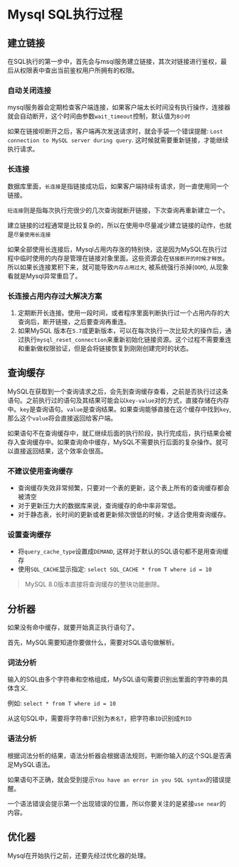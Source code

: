 # Mysql SQL执行过程

## 建立链接

在SQL执行的第一步中，首先会与msql服务建立链接，其次对链接进行鉴权，最后从权限表中查出当前鉴权用户所拥有的权限。



### 自动关闭连接

mysql服务器会定期检查客户端连接，如果客户端太长时间没有执行操作，连接器就会自动断开，这个时间由参数`wait_timeout`控制，默认值为`8小时`



如果在链接呗断开之后，客户端再次发送请求时，就会手袋一个错误提醒: `Lost connection to MySQL server during query`. 这时候就需要重新链接，才能继续执行请求。

### 长连接

数据库里面，`长连接`是指链接成功后，如果客户端持续有请求，则一直使用同一个链接。

`短连接`则是指每次执行完很少的几次查询就断开链接，下次查询再重新建立一个。

建立链接的过程通常是比较复杂的，所以在使用中尽量减少建立链接的动作，也就是`尽量使用长连接`

如果全部使用长连接后，Mysql占用内存涨的特别快，这是因为MySQL在执行过程中临时使用的内存是管理在链接对象里面。这些资源会在`链接断开的时候才释放`。所以如果长连接累积下来，就可能导致`内存占用过大`, 被系统强行杀掉(`OOM`), 从现象看就是Mysql异常重启了。



### 长连接占用内存过大解决方案

1. 定期断开长连接。使用一段时间，或者程序里面判断执行过一个占用内存的大查询后，断开链接，之后要查询再重连。
2. 如果MySQL 版本在`5.7`或更新版本，可以在每次执行一次比较大的操作后，通过执行`mysql_reset_connection`来重新初始化链接资源。这个过程不需要重连和重新做权限验证，但是会将链接恢复到刚刚创建完时的状态。

## 查询缓存

MySQL在获取到一个查询请求之后，会先到查询缓存查看，之前是否执行过这条语句。之前执行过的语句及其结果可能会以`key-value`对的方式，直接存储在内存中。`key`是查询语句。`value`是查询结果。如果查询能够直接在这个缓存中找到`key`, 那么这个`value`将会直接返回给客户端。

如果语句不在查询缓存中，就汇继续后面的执行阶段，执行完成后，执行结果会被存入查询缓存中。如果查询命中缓存，MySQL不需要执行后面的复杂操作。就可以直接返回结果，这个效率会很高。

### 不建议使用查询缓存

- 查询缓存失效非常频繁，只要对一个表的更新，这个表上所有的查询缓存都会被清空
- 对于更新压力大的数据库来说，查询缓存的命中率非常低。
- 对于静态表，长时间的更新或者更新频次很低的时候，才适合使用查询缓存。

### 设置查询缓存

- 将`query_cache_type`设置成`DEMAND`, 这样对于默认的SQL语句都不是用查询缓存
- 使用`SQL_CACHE`显示指定: `select SQL_CACHE * from T where id = 10`

> MySQL 8.0版本直接将查询缓存的整块功能删除。

## 分析器

如果没有命中缓存，就要开始真正执行语句了。

首先，MySQL需要知道你要做什么，需要对SQL语句做解析。

### 词法分析

输入的SQL由多个字符串和空格组成，MySQL语句需要识别出里面的字符串的具体含义.

例如: `select * from T where id = 10`

从这句SQL中，需要将字符串`T`识别为`表名T`，把字符串`ID`识别成`列ID`

### 语法分析

根据词法分析的结果，语法分析器会根据语法规则，判断你输入的这个SQL是否满足MySQL语法。

如果语句不正确，就会受到提示`You have an error in you SQL syntax`的错误提醒。

一个语法错误会提示第一个出现错误的位置，所以你要关注的是紧接`use near`的内容。



## 优化器

Mysql在开始执行之前，还要先经过优化器的处理。

